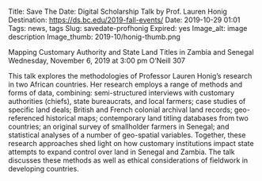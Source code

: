 Title: Save The Date: Digital Scholarship Talk by Prof. Lauren Honig
Destination: https://ds.bc.edu/2019-fall-events/
Date: 2019-10-29 01:01 
Tags: news, tags 
Slug: savedate-profhonig 
Expired: yes
Image_alt: image description
Image_thumb: 2019-10/honig-thumb.png

Mapping Customary Authority and State Land Titles in Zambia and Senegal
Wednesday, November 6, 2019 at 3:00 pm
O’Neill  307

This talk explores the methodologies of Professor Lauren Honig’s research in two African countries. Her research employs a range of methods and forms of data, combining: semi-structured interviews with customary authorities (chiefs), state bureaucrats, and local farmers; case studies of specific land deals; British and French colonial archival land records; geo-referenced historical maps; contemporary land titling databases from two countries; an original survey of smallholder farmers in Senegal; and statistical analyses of a number of geo-spatial variables. Together, these research approaches shed light on how customary institutions impact state attempts to expand control over land in Senegal and Zambia. The talk discusses these methods as well as ethical considerations of fieldwork in developing countries.
